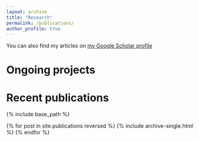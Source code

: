 ```yaml
---
layout: archive
title: "Research"
permalink: /publications/
author_profile: true
---
```


You can also find my articles on [my Google Scholar profile](https://scholar.google.co.in/citations?user=aPGRPi4AAAAJ&hl=en&authuser=1)

Ongoing projects
=====


Recent publications
=====

{% include base_path %}

{% for post in site.publications reversed %}
  {% include archive-single.html %}
{% endfor %}

